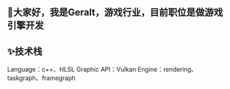 ## 👋大家好，我是Geralt，游戏行业，目前职位是做游戏引擎开发

## ✨技术栈

Language：c++、HLSL
Graphic API：Vulkan
Engine：rendering、taskgraph、framegraph



<!--
**tangchuandong/tangchuandong** is a ✨ _special_ ✨ repository because its `README.md` (this file) appears on your GitHub profile.

Here are some ideas to get you started:

- 🔭 I’m currently working on ...
- 🌱 I’m currently learning ...
- 👯 I’m looking to collaborate on ...
- 🤔 I’m looking for help with ...
- 💬 Ask me about ...
- 📫 How to reach me: ...
- 😄 Pronouns: ...
- ⚡ Fun fact: ...
-->
